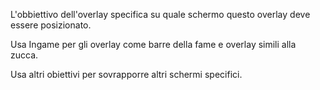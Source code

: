 L'obbiettivo dell'overlay specifica su quale schermo questo overlay deve essere posizionato.

Usa Ingame per gli overlay come barre della fame e overlay simili alla zucca.

Usa altri obiettivi per sovrapporre altri schermi specifici.